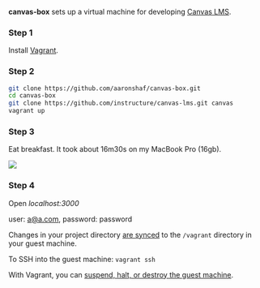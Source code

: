 **canvas-box** sets up a virtual machine for developing [Canvas LMS](https://github.com/instructure/canvas-lms).

### Step 1
Install [Vagrant](http://www.vagrantup.com/).

### Step 2
```bash
git clone https://github.com/aaronshaf/canvas-box.git
cd canvas-box
git clone https://github.com/instructure/canvas-lms.git canvas
vagrant up
```

### Step 3
Eat breakfast. It took about 16m30s on my MacBook Pro (16gb).

<img src="http://www.minutedeli.com/breakfast.jpg" />

### Step 4

Open *localhost:3000*

user: a@a.com, password: password

Changes in your project directory [are synced](http://docs.vagrantup.com/v2/getting-started/synced_folders.html) to the ```/vagrant``` directory in your guest machine.

To SSH into the guest machine: ```vagrant ssh```

With Vagrant, you can [suspend, halt, or destroy the guest machine](http://docs.vagrantup.com/v2/getting-started/teardown.html).